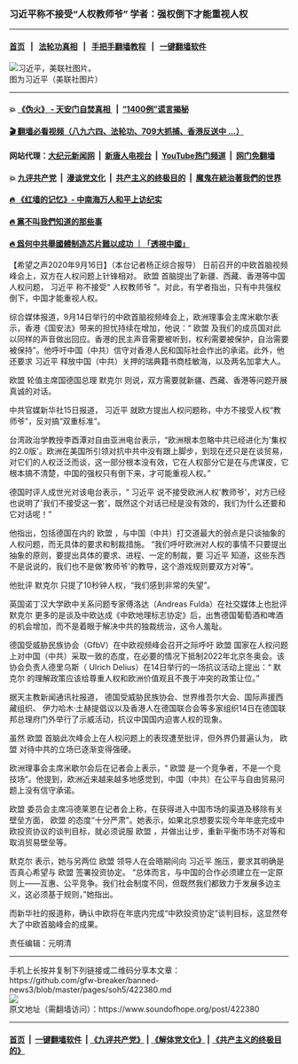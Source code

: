### 习近平称不接受“人权教师爷” 学者：强权倒下才能重视人权
------------------------

#### [首页](https://github.com/gfw-breaker/banned-news3/blob/master/README.md) &nbsp;&nbsp;|&nbsp;&nbsp; [法轮功真相](https://github.com/begood0513/basic/blob/master/README.md)  &nbsp;&nbsp;|&nbsp;&nbsp; [手把手翻墙教程](https://github.com/gfw-breaker/guides/wiki)  &nbsp;&nbsp;|&nbsp;&nbsp; [一键翻墙软件](https://github.com/gfw-breaker/nogfw/blob/master/README.md)  



<div><img alt="习近平，美联社图片。" src="https://img.soundofhope.org/2020-07/e2894d1e-8d17-4356-b7a4-f89bc0739ab4-1595620863807.jpeg"/>
<br/><figcaption class="caption">
 图为习近平（美联社图片）
</figcaption></div><hr/>

#### 💥 [《伪火》 - 天安门自焚真相 ](http://158.247.195.190:10000/videos/blog/weihuo.html)&nbsp; |&nbsp; [“1400例”谎言揭秘  ](http://158.247.195.190:10000/videos/blog/jiexi1400.html)

#### [ 🎬  翻墙必看视频（八九六四、法轮功、709大抓捕、香港反送中 ...）](https://github.com/gfw-breaker/links/blob/master/banned.md)

#### 网站代理：[大纪元新闻网](http://158.247.195.190:10080/gb/) &nbsp;|&nbsp; [新唐人电视台](http://158.247.195.190:8808/gb/)  &nbsp;|&nbsp; [YouTube热门频道](http://158.247.195.190/youtube.html) &nbsp;|&nbsp; [网门免翻墙](http://158.247.195.190:11000/show.aspx?name=ogHome)

#### 💥 [九评共产党](http://158.247.195.190:10000/videos/res/jiuping/)&nbsp; |&nbsp; [漫谈党文化](http://158.247.195.190:10000/videos/res/mtdwh/)&nbsp; |&nbsp; [共产主义的终极目的](http://158.247.195.190:10000/videos/res/zjmd/)&nbsp; |&nbsp; [魔鬼在統治著我們的世界](http://158.247.195.190:10000/videos/res/TheSpecter/)  

#### [ 🔥  《红墙的记忆》- 中南海万人和平上访纪实](http://158.247.195.190:10000/videos/news/../legend/index.html)

#### [ 🔥  黨不叫我們知道的那些事](http://158.247.195.190:10000/videos/news/truth02.html)

#### [ 🔥  爲何中共舉國體制造芯片難以成功 ｜「透視中國」](http://158.247.195.190:10000/videos/news/don03.html)

<div><div class="Content__Wrapper sc-1bvya0-0 grZQxZ">
 <p class="meta-top">
  <span class="meta">
   【希望之声2020年9月16日】（本台记者杨正综合报导）
  </span>
  日前召开的中欧首脑视频峰会上，双方在人权问题上针锋相对。
  <ok href="/term/2689">
   欧盟
  </ok>
  首脑提出了新疆、西藏、香港等中国人权问题，
  <ok href="/term/1063">
   习近平
  </ok>
  称不接受“
  <ok href="/term/376669">
   人权教师爷
  </ok>
  ”。对此，有学者指出，只有中共强权倒下，中国才能重视人权。
 </p>
 <p>
  综合媒体报道，9月14日举行的中欧首脑视频峰会上，欧洲理事会主席米歇尔表示，香港《国安法》带来的担忧持续在增加，他说：“
  <ok href="/term/2689">
   欧盟
  </ok>
  及我们的成员国对此以同样的声音做出回应。香港的民主声音需要被听到，权利需要被保护，自治需要被保持”。他呼吁中国（中共）信守对香港人民和国际社会作出的承诺。此外，他还要求
  <ok href="/term/1063">
   习近平
  </ok>
  释放中国（中共）关押的瑞典籍书商桂敏海，以及两名加拿大人。
 </p>
 <div class="AD_Embed__Wrap-sc-1xslmin-0 igMuqX module desktop">
  <div>
  </div>
 </div>
 <p>
  <ok href="/term/2689">
   欧盟
  </ok>
  轮值主席国德国总理
  <ok href="/term/3812">
   默克尔
  </ok>
  则说，双方需要就新疆、西藏、香港等问题开展真诚的对话。
 </p>
 <p>
  中共官媒新华社15日报道，
  <ok href="/term/1063">
   习近平
  </ok>
  就欧方提出人权问题称，中方不接受人权“教师爷”，反对搞“双重标准”。
 </p>
 <p>
  台湾政治学教授李酉潭对自由亚洲电台表示，“欧洲根本忽略中共已经进化为'集权的2.0版'。欧洲在美国所引领对抗中共中没有跟上脚步，到现在还只是在谈贸易，对它们的人权泛泛而谈，这一部分根本没有效，它在人权部分它是在与虎谋皮，它根本搞不清楚，中国的强权只有倒下来，才可能重视人权。”
 </p>
 <p>
  德国时评人成世光对该电台表示，“
  <ok href="/term/1063">
   习近平
  </ok>
  说不接受欧洲人权'教师爷'，对方已经也说明了'我们不接受这一套'，既然这个对话已经是没有效的，我们为什么还要和它对话呢！”
 </p>
 <p>
  他指出，包括德国在内的
  <ok href="/term/2689">
   欧盟
  </ok>
  ，与中国（中共）打交道最大的弱点是只谈抽象的人权问题，而无具体的要求和制裁措施。 “我们呼吁欧洲对人权的事情不只要提出抽象的原则，要提出具体的要求、进程、一定的制裁，要
  <ok href="/term/1063">
   习近平
  </ok>
  知道，这些东西不是说说的，我们也不是做'教师爷'的教导，这个游戏规则要双方对等”。
 </p>
 <p>
  他批评
  <ok href="/term/3812">
   默克尔
  </ok>
  只提了10秒钟人权，“我们感到非常的失望”。
 </p>
 <p>
  英国诺丁汉大学欧中关系问题专家傅洛达（Andreas Fulda）在社交媒体上也批评
  <ok href="/term/3812">
   默克尔
  </ok>
  更多的是谈及中欧达成《中欧地理标志协定》后，出售德国葡萄酒和啤酒的机会增加，而不是着眼于解决中共的独裁统治，这令人羞耻。
 </p>
 <p>
  德国受威胁民族协会（GfbV）在中欧视频峰会召开之际呼吁
  <ok href="/term/2689">
   欧盟
  </ok>
  国家在人权问题上对中国（中共）采取一致的态度，在必要的情况下抵制2022年北京冬奥会。该协会负责人德里乌斯（ Ulrich Delius）在14日举行的一场抗议活动上提出：“
  <ok href="/term/3812">
   默克尔
  </ok>
  的理解政策应该给尊重人权和欧洲价值观且不畏于冲突的政策让位。”
 </p>
 <p>
  据天主教新闻通讯社报道， 德国受威胁民族协会、世界维吾尔大会、国际声援西藏组织、 伊力哈木·土赫提倡议以及香港人在德国联合会等多家组织14日在德国联邦总理府门外举行了示威活动，抗议中国国内迫害人权的现象。
 </p>
 <p>
  虽然
  <ok href="/term/2689">
   欧盟
  </ok>
  首脑此次峰会上在人权问题上的表现遭至批评，但外界仍普遍认为，
  <ok href="/term/2689">
   欧盟
  </ok>
  对待中共的立场已逐渐变得强硬。
 </p>
 <p>
  欧洲理事会主席米歇尔会后在记者会上表示，“
  <ok href="/term/2689">
   欧盟
  </ok>
  是一个竞争者，不是一个竞技场”。他提到，欧洲近来越来越多地感觉到，中国（中共）在公平与自由贸易问题上没有信守承诺。
 </p>
 <p>
  <ok href="/term/2689">
   欧盟
  </ok>
  委员会主席冯德莱恩在记者会上称，在获得进入中国市场的渠道及移除有关壁垒方面，
  <ok href="/term/2689">
   欧盟
  </ok>
  的态度“十分严肃”。她表示，如果北京想要实现今年年底完成中欧投资协议的谈判目标，就必须说服
  <ok href="/term/2689">
   欧盟
  </ok>
  ，并做出让步，重新平衡市场不对等和取消贸易壁垒等。
 </p>
 <p>
  <ok href="/term/3812">
   默克尔
  </ok>
  表示，她与另两位
  <ok href="/term/2689">
   欧盟
  </ok>
  领导人在会晤期间向
  <ok href="/term/1063">
   习近平
  </ok>
  施压，要求其明确是否真心希望与
  <ok href="/term/2689">
   欧盟
  </ok>
  签署投资协定。 “总体而言，与中国的合作必须建立在一定原则上——互惠、公平竞争。我们社会制度不同，但既然我们都致力于发展多边主义，这必须基于规则，”她指出。
 </p>
 <p>
  而新华社的报道称，确认中欧将在年底内完成“中欧投资协定”谈判目标，这显然夸大了中欧首脑峰会的成果。
 </p>
 <p class="meta-btm">
  责任编辑：元明清
 </p>
</div>
</div>
<hr/>
手机上长按并复制下列链接或二维码分享本文章：<br/>
https://github.com/gfw-breaker/banned-news3/blob/master/pages/soh5/422380.md <br/>
<a href='https://github.com/gfw-breaker/banned-news3/blob/master/pages/soh5/422380.md'><img src='https://github.com/gfw-breaker/banned-news3/blob/master/pages/soh5/422380.md.png'/></a> <br/>
原文地址（需翻墙访问）：https://www.soundofhope.org/post/422380


------------------------
#### [首页](https://github.com/gfw-breaker/banned-news3/blob/master/README.md) &nbsp;|&nbsp; [一键翻墙软件](https://github.com/gfw-breaker/nogfw/blob/master/README.md) &nbsp;| [《九评共产党》](https://github.com/gfw-breaker/9ping.md/blob/master/README.md#九评之一评共产党是什么) | [《解体党文化》](https://github.com/gfw-breaker/jtdwh.md/blob/master/README.md) | [《共产主义的终极目的》](https://github.com/gfw-breaker/gczydzjmd.md/blob/master/README.md)


<img src='http://gfw-breaker.win/banned-news3/pages/soh5/422380.md' width='0px' height='0px'/>